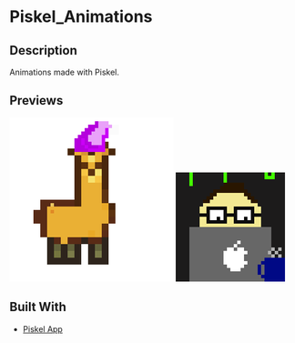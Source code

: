 # Piskel_Animations

## Description
Animations made with Piskel.

## Previews
![LamaGif](Documentation/Preview/Lama.gif?raw=true "LamaGif")
![ProgrammerGif](Documentation/Preview/Programmer.gif?raw=true "ProgrammerGif")

## Built With
- [Piskel App](https://www.piskelapp.com/)
